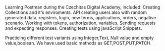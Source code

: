 Learning Postman during the Czechitas Digital Academy, included: Creating Collections and it's enviroments. API creating users also with random generated data, registers, login, new terms, applications, orders, negative scenario. Working with tokens, authorization, variables. Sending requests and expecting responses. Creating tests using javaScript Snippets.

Practicing different test variants using Integer,Text, Null value and empty value,boolean. We have used basic methods as GET,POST,PUT,PATCH.
